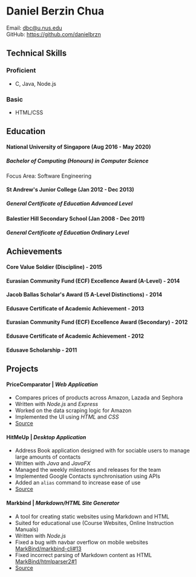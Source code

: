 # Daniel Berzin Chua

Email: dbc@u.nus.edu  
GitHub: <https://github.com/danielbrzn>

## Technical Skills

### Proficient
* C, Java, Node.js

### Basic
* HTML/CSS 

## Education

#### National University of Singapore (Aug 2016 - May 2020)
##### Bachelor of Computing (Honours) in Computer Science
Focus Area: Software Engineering

#### St Andrew's Junior College (Jan 2012 - Dec 2013)
##### General Certificate of Education Advanced Level

#### Balestier Hill Secondary School (Jan 2008 - Dec 2011)
##### General Certificate of Education Ordinary Level

## Achievements

#### Core Value Soldier (Discipline) - 2015
#### Eurasian Community Fund (ECF) Excellence Award (A-Level) - 2014
#### Jacob Ballas Scholar's Award (5 A-Level Distinctions) - 2014
#### Edusave Certificate of Academic Achievement - 2013
#### Eurasian Community Fund (ECF) Excellence Award (Secondary) - 2012
#### Edusave Certificate of Academic Achievement - 2012
#### Edusave Scholarship - 2011

## Projects

#### PriceComparator |  *Web Application*
* Compares prices of products across Amazon, Lazada and Sephora
* Written with *Node.js* and *Express*
* Worked on the data scraping logic for Amazon
* Implemented the UI using *HTML* and *CSS*
* [Source](https://github.com/danielbrzn/comparator)

#### HitMeUp | *Desktop Application*
* Address Book application designed with for sociable users to manage large amounts of contacts
* Written with *Java* and *JavaFX*
* Managed the weekly milestones and releases for the team
* Implemented Google Contacts synchronisation using APIs
* Added an `alias` command to increase ease of use 
* [Source](https://github.com/CS2103AUG2017-W14-B3/main)

#### Markbind | *Markdown/HTML Site Generator*
* A tool for creating static websites using Markdown and HTML
* Suited for educational use (Course Websites, Online Instruction Manuals)
* Written with *Node.js*
* Fixed a bug with navbar overflow on mobile websites [MarkBind/markbind-cli#13](https://github.com/MarkBind/markbind-cli/pull/13)
* Fixed incorrect parsing of Markdown content as HTML [MarkBind/htmlparser2#1](https://github.com/MarkBind/htmlparser2/pull/1)
* [Source](https://github.com/MarkBind)